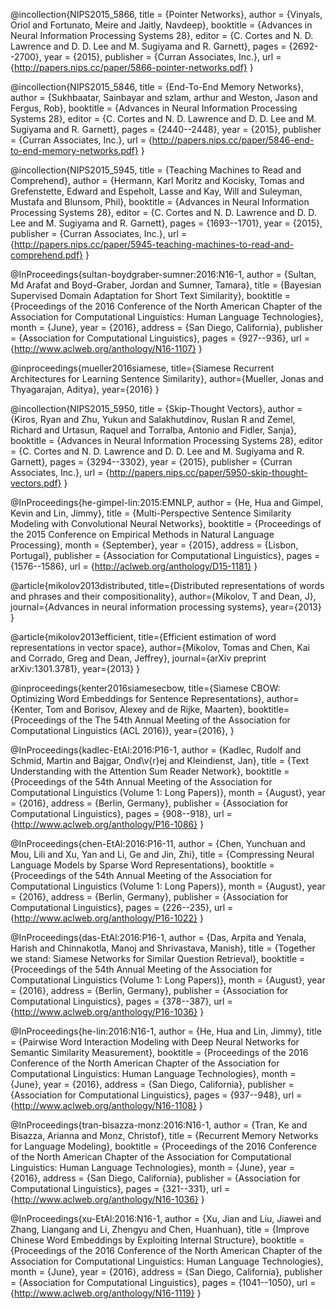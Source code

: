 
@incollection{NIPS2015_5866,
title = {Pointer Networks},
author = {Vinyals, Oriol and Fortunato, Meire and Jaitly, Navdeep},
booktitle = {Advances in Neural Information Processing Systems 28},
editor = {C. Cortes and N. D. Lawrence and D. D. Lee and M. Sugiyama and R. Garnett},
pages = {2692--2700},
year = {2015},
publisher = {Curran Associates, Inc.},
url = {http://papers.nips.cc/paper/5866-pointer-networks.pdf}
}

@incollection{NIPS2015_5846,
title = {End-To-End Memory Networks},
author = {Sukhbaatar, Sainbayar and szlam, arthur and Weston, Jason and Fergus, Rob},
booktitle = {Advances in Neural Information Processing Systems 28},
editor = {C. Cortes and N. D. Lawrence and D. D. Lee and M. Sugiyama and R. Garnett},
pages = {2440--2448},
year = {2015},
publisher = {Curran Associates, Inc.},
url = {http://papers.nips.cc/paper/5846-end-to-end-memory-networks.pdf}
}

@incollection{NIPS2015_5945,
title = {Teaching Machines to Read and Comprehend},
author = {Hermann, Karl Moritz and Kocisky, Tomas and Grefenstette, Edward and Espeholt, Lasse and Kay, Will and Suleyman, Mustafa and Blunsom, Phil},
booktitle = {Advances in Neural Information Processing Systems 28},
editor = {C. Cortes and N. D. Lawrence and D. D. Lee and M. Sugiyama and R. Garnett},
pages = {1693--1701},
year = {2015},
publisher = {Curran Associates, Inc.},
url = {http://papers.nips.cc/paper/5945-teaching-machines-to-read-and-comprehend.pdf}
}

@InProceedings{sultan-boydgraber-sumner:2016:N16-1,
  author    = {Sultan, Md Arafat  and  Boyd-Graber, Jordan  and  Sumner, Tamara},
  title     = {Bayesian Supervised Domain Adaptation for Short Text Similarity},
  booktitle = {Proceedings of the 2016 Conference of the North American Chapter of the Association for Computational Linguistics: Human Language Technologies},
  month     = {June},
  year      = {2016},
  address   = {San Diego, California},
  publisher = {Association for Computational Linguistics},
  pages     = {927--936},
  url       = {http://www.aclweb.org/anthology/N16-1107}
}

@inproceedings{mueller2016siamese,
  title={Siamese Recurrent Architectures for Learning Sentence Similarity},
  author={Mueller, Jonas and Thyagarajan, Aditya},
  year={2016}
}

@incollection{NIPS2015_5950,
title = {Skip-Thought Vectors},
author = {Kiros, Ryan and Zhu, Yukun and Salakhutdinov, Ruslan R and Zemel, Richard and Urtasun, Raquel and Torralba, Antonio and Fidler, Sanja},
booktitle = {Advances in Neural Information Processing Systems 28},
editor = {C. Cortes and N. D. Lawrence and D. D. Lee and M. Sugiyama and R. Garnett},
pages = {3294--3302},
year = {2015},
publisher = {Curran Associates, Inc.},
url = {http://papers.nips.cc/paper/5950-skip-thought-vectors.pdf}
}

@InProceedings{he-gimpel-lin:2015:EMNLP,
  author    = {He, Hua  and  Gimpel, Kevin  and  Lin, Jimmy},
  title     = {Multi-Perspective Sentence Similarity Modeling with Convolutional Neural Networks},
  booktitle = {Proceedings of the 2015 Conference on Empirical Methods in Natural Language Processing},
  month     = {September},
  year      = {2015},
  address   = {Lisbon, Portugal},
  publisher = {Association for Computational Linguistics},
  pages     = {1576--1586},
  url       = {http://aclweb.org/anthology/D15-1181}
}

@article{mikolov2013distributed,
  title={Distributed representations of words and phrases and their compositionality},
  author={Mikolov, T and Dean, J},
  journal={Advances in neural information processing systems},
  year={2013}
}

@article{mikolov2013efficient,
  title={Efficient estimation of word representations in vector space},
  author={Mikolov, Tomas and Chen, Kai and Corrado, Greg and Dean, Jeffrey},
  journal={arXiv preprint arXiv:1301.3781},
  year={2013}
}

@inproceedings{kenter2016siamesecbow,
  title={Siamese CBOW: Optimizing Word Embeddings for Sentence Representations},
  author={Kenter, Tom and Borisov, Alexey and de Rijke, Maarten},
  booktitle={Proceedings of the The 54th Annual Meeting of the Association for Computational Linguistics (ACL 2016)},
  year={2016},
}

@InProceedings{kadlec-EtAl:2016:P16-1,
  author    = {Kadlec, Rudolf  and  Schmid, Martin  and  Bajgar, Ond\v{r}ej  and  Kleindienst, Jan},
  title     = {Text Understanding with the Attention Sum Reader Network},
  booktitle = {Proceedings of the 54th Annual Meeting of the Association for Computational Linguistics (Volume 1: Long Papers)},
  month     = {August},
  year      = {2016},
  address   = {Berlin, Germany},
  publisher = {Association for Computational Linguistics},
  pages     = {908--918},
  url       = {http://www.aclweb.org/anthology/P16-1086}
}

@InProceedings{chen-EtAl:2016:P16-11,
  author    = {Chen, Yunchuan  and  Mou, Lili  and  Xu, Yan  and  Li, Ge  and  Jin, Zhi},
  title     = {Compressing Neural Language Models by Sparse Word Representations},
  booktitle = {Proceedings of the 54th Annual Meeting of the Association for Computational Linguistics (Volume 1: Long Papers)},
  month     = {August},
  year      = {2016},
  address   = {Berlin, Germany},
  publisher = {Association for Computational Linguistics},
  pages     = {226--235},
  url       = {http://www.aclweb.org/anthology/P16-1022}
}

@InProceedings{das-EtAl:2016:P16-1,
  author    = {Das, Arpita  and  Yenala, Harish  and  Chinnakotla, Manoj  and  Shrivastava, Manish},
  title     = {Together we stand: Siamese Networks for Similar Question Retrieval},
  booktitle = {Proceedings of the 54th Annual Meeting of the Association for Computational Linguistics (Volume 1: Long Papers)},
  month     = {August},
  year      = {2016},
  address   = {Berlin, Germany},
  publisher = {Association for Computational Linguistics},
  pages     = {378--387},
  url       = {http://www.aclweb.org/anthology/P16-1036}
}


@InProceedings{he-lin:2016:N16-1,
  author    = {He, Hua  and  Lin, Jimmy},
  title     = {Pairwise Word Interaction Modeling with Deep Neural Networks for Semantic Similarity Measurement},
  booktitle = {Proceedings of the 2016 Conference of the North American Chapter of the Association for Computational Linguistics: Human Language Technologies},
  month     = {June},
  year      = {2016},
  address   = {San Diego, California},
  publisher = {Association for Computational Linguistics},
  pages     = {937--948},
  url       = {http://www.aclweb.org/anthology/N16-1108}
}

@InProceedings{tran-bisazza-monz:2016:N16-1,
  author    = {Tran, Ke  and  Bisazza, Arianna  and  Monz, Christof},
  title     = {Recurrent Memory Networks for Language Modeling},
  booktitle = {Proceedings of the 2016 Conference of the North American Chapter of the Association for Computational Linguistics: Human Language Technologies},
  month     = {June},
  year      = {2016},
  address   = {San Diego, California},
  publisher = {Association for Computational Linguistics},
  pages     = {321--331},
  url       = {http://www.aclweb.org/anthology/N16-1036}
}

@InProceedings{xu-EtAl:2016:N16-1,
  author    = {Xu, Jian  and  Liu, Jiawei  and  Zhang, Liangang  and  Li, Zhengyu  and  Chen, Huanhuan},
  title     = {Improve Chinese Word Embeddings by Exploiting Internal Structure},
  booktitle = {Proceedings of the 2016 Conference of the North American Chapter of the Association for Computational Linguistics: Human Language Technologies},
  month     = {June},
  year      = {2016},
  address   = {San Diego, California},
  publisher = {Association for Computational Linguistics},
  pages     = {1041--1050},
  url       = {http://www.aclweb.org/anthology/N16-1119}
}
